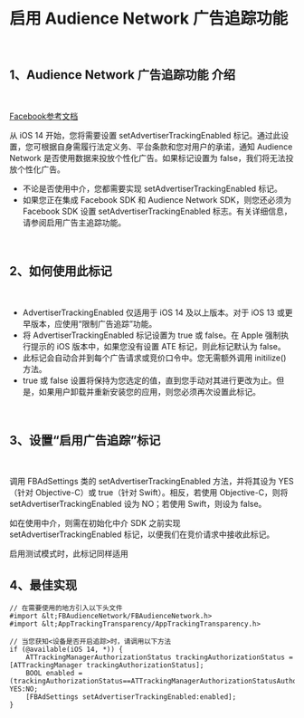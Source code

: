 
# 启用 Audience Network 广告追踪功能

<br>

## 1、Audience Network 广告追踪功能 介绍


<br>

[Facebook参考文档](https://developers.facebook.com/docs/audience-network/setting-up/platform-setup/ios/advertising-tracking-enabled)

从 iOS 14 开始，您将需要设置 setAdvertiserTrackingEnabled 标记。通过此设置，您可根据自身需履行法定义务、平台条款和您对用户的承诺，通知 Audience Network 是否使用数据来投放个性化广告。如果标记设置为 false，我们将无法投放个性化广告。

- 不论是否使用中介，您都需要实现 setAdvertiserTrackingEnabled 标记。
- 如果您正在集成 Facebook SDK 和 Audience Network SDK，则您还必须为 Facebook SDK 设置 setAdvertiserTrackingEnabled 标志。有关详细信息，请参阅启用广告主追踪功能。

<br>

## 2、如何使用此标记

<br>

- AdvertiserTrackingEnabled 仅适用于 iOS 14 及以上版本。对于 iOS 13 或更早版本，应使用“限制广告追踪”功能。
- 将 AdvertiserTrackingEnabled 标记设置为 true 或 false。在 Apple 强制执行提示的 iOS 版本中，如果您没有设置 ATE 标记，则此标记默认为 false。
- 此标记会自动合并到每个广告请求或竞价口令中。您无需额外调用 initilize() 方法。
- true 或 false 设置将保持为您选定的值，直到您手动对其进行更改为止。但是，如果用户卸载并重新安装您的应用，则您必须再次设置此标记。

<br>

## 3、设置“启用广告追踪”标记

<br>

调用 FBAdSettings 类的 setAdvertiserTrackingEnabled 方法，并将其设为 YES（针对 Objective-C）或 true（针对 Swift）。相反，若使用 Objective-C，则将 setAdvertiserTrackingEnabled 设为 NO；若使用 Swift，则设为 false。

如在使用中介，则需在初始化中介 SDK 之前实现 setAdvertiserTrackingEnabled 标记，以便我们在竞价请求中接收此标记。

启用测试模式时，此标记同样适用

## 4、最佳实现

```
// 在需要使用的地方引入以下头文件
#import &lt;FBAudienceNetwork/FBAudienceNetwork.h>
#import &lt;AppTrackingTransparency/AppTrackingTransparency.h>

// 当您获知<设备是否开启追踪>时，请调用以下方法
if (@available(iOS 14, *)) {
	ATTrackingManagerAuthorizationStatus trackingAuthorizationStatus = [ATTrackingManager trackingAuthorizationStatus];
	BOOL enabled = (trackingAuthorizationStatus==ATTrackingManagerAuthorizationStatusAuthorized)?YES:NO;
	[FBAdSettings setAdvertiserTrackingEnabled:enabled];
}
```